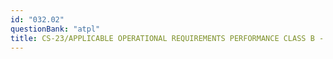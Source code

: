 ```yaml
---
id: "032.02"
questionBank: "atpl"
title: CS-23/APPLICABLE OPERATIONAL REQUIREMENTS PERFORMANCE CLASS B - THEORY
---
```


